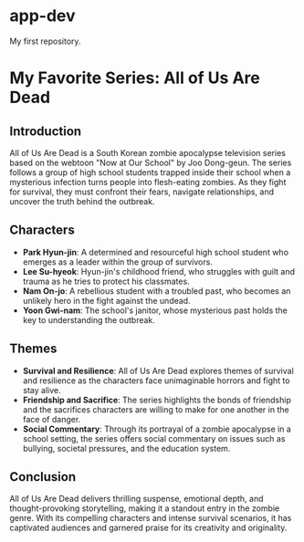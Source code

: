 # app-dev
My first repository.

# My Favorite Series: All of Us Are Dead

## Introduction
All of Us Are Dead is a South Korean zombie apocalypse television series based on the webtoon "Now at Our School" by Joo Dong-geun. The series follows a group of high school students trapped inside their school when a mysterious infection turns people into flesh-eating zombies. As they fight for survival, they must confront their fears, navigate relationships, and uncover the truth behind the outbreak.

## Characters
- **Park Hyun-jin**: A determined and resourceful high school student who emerges as a leader within the group of survivors.
- **Lee Su-hyeok**: Hyun-jin's childhood friend, who struggles with guilt and trauma as he tries to protect his classmates.
- **Nam On-jo**: A rebellious student with a troubled past, who becomes an unlikely hero in the fight against the undead.
- **Yoon Gwi-nam**: The school's janitor, whose mysterious past holds the key to understanding the outbreak.

## Themes
- **Survival and Resilience**: All of Us Are Dead explores themes of survival and resilience as the characters face unimaginable horrors and fight to stay alive.
- **Friendship and Sacrifice**: The series highlights the bonds of friendship and the sacrifices characters are willing to make for one another in the face of danger.
- **Social Commentary**: Through its portrayal of a zombie apocalypse in a school setting, the series offers social commentary on issues such as bullying, societal pressures, and the education system.

## Conclusion
All of Us Are Dead delivers thrilling suspense, emotional depth, and thought-provoking storytelling, making it a standout entry in the zombie genre. With its compelling characters and intense survival scenarios, it has captivated audiences and garnered praise for its creativity and originality.
